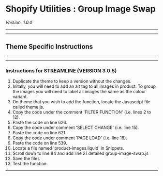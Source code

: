 # Shopify Utilities : Group Image Swap
_Version: 1.0.0_

---
---

## Theme Specific Instructions

---
---

### Instructions for STREAMLINE (VERSION 3.0.5) 

1. Duplicate the theme to keep a version without the changes.
2. Initally, you will need to add an alt tag to all images in product. To group the images you will need to label all images the same as the colour variant.
3. On theme that you wish to add the function, locate the Javascript file called theme.js.
4. Copy the code under the comment 'FILTER FUNCTION' (i.e. lines 2 to 12).
5. Paste the code on line 626.
6. Copy the code under comment 'SELECT CHANGE' (i.e. line  15).
7. Paste the code on line 621.
8. Copy the code under comment 'PAGE LOAD' (i.e. line  18).
9. Paste the code on line 539.
10. Locate a file named 'product-images.liquid' in Snippets.
11. Scroll down to line 84 and add line 21 detailed group-image-swap.js
10. Save the files
11. Test the function.

---



